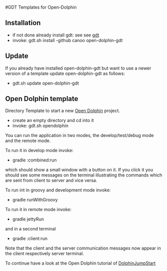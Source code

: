 
#GDT Templates for Open-Dolphin

## Installation
* if not done already install gdt: see see [gdt](https://github.com/svene/directory_template)
* invoke: gdt.sh install -github canoo open-dolphin-gdt

## Update
If you already have installed open-dolphin-gdt but want to use a newer version of a template update open-dolphin-gdt as follows:

* gdt.sh update open-dolphin-gdt

## Open Dolphin template

Directory Template to start a new [Open Dolphin](http://open-dolphin.org/) project.

* create an empty directory and cd into it
* invoke: gdt.sh opendolphin

You can run the application in two modes, the develop/test/debug mode and the remote mode.

To run it in develop mode invoke:

* gradle :combined:run

which should show a small window with a button on it. If you click it you should see some messages
on the terminal illustrating the commands which are sent from client to server and vice versa.


To run int in groovy and development mode invoke:

* gradle runWithGroovy

To run it in remote mode invoke:

* gradle jettyRun

and in a second terminal

* gradle :client:run

Note that the client and the server communication messages now appear in the client respectively server terminal.

To continue have a look at the Open Dolphin tutorial of [DolphinJumpStart](https://github.com/canoo/DolphinJumpStart)


